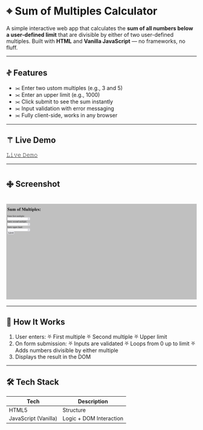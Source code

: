 # ⌖ Sum of Multiples Calculator

A simple interactive web app that calculates the **sum of all numbers below a user-defined limit** that are divisible by either of two user-defined multiples. Built with **HTML** and **Vanilla JavaScript** — no frameworks, no fluff.

---

## 𖤝 Features

- ⫘ Enter two ustom multiples (e.g., 3 and 5)
- ⫘ Enter an upper limit (e.g., 1000)
- ⫘ Click submit to see the sum instantly
- ⫘ Input validation with error messaging
- ⫘ Fully client-side, works in any browser

---

## ⚚ Live Demo

[ 𝙻𝚒𝚟𝚎 𝙳𝚎𝚖𝚘 ](https://sen-zz.github.io/multiples-calculator/)

---

## ࿇ Screenshot

![ꜱᴄʀᴇᴇɴꜱʜᴏᴛ](./screenshot.png)

---

## 🧠 How It Works

1. User enters:
   ⛧ First multiple
   ⛧ Second multiple
   ⛧ Upper limit
2. On form submission:
   ⛧ Inputs are validated
   ⛧ Loops from 0 up to limit
   ⛧ Adds numbers divisible by either multiple
3. Displays the result in the DOM

---

## 🛠️ Tech Stack

| Tech      | Description         |
|-----------|---------------------|
| HTML5     | Structure            |
| JavaScript (Vanilla) | Logic + DOM Interaction |

